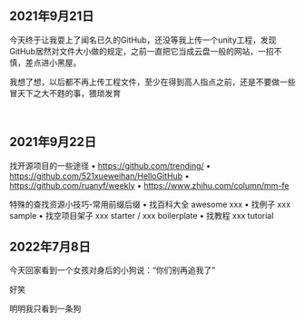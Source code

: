 ## 2021年9月21日

​		今天终于让我耍上了闻名已久的GitHub，还没等我上传一个unity工程，发现GitHub居然对文件大小做的规定，之前一直把它当成云盘一般的网站，一招不慎，差点进小黑屋。

​		我想了想，以后都不再上传工程文件，至少在得到高人指点之前，还是不要做一些冒天下之大不韪的事，猥琐发育

​		

## 2021年9月22日

找开源项目的一些途径
• https://github.com/trending/
• https://github.com/521xueweihan/HelloGitHub
• https://github.com/ruanyf/weekly
• https://www.zhihu.com/column/mm-fe

特殊的查找资源小技巧-常用前缀后缀 
• 找百科大全 awesome xxx
• 找例子 xxx sample
• 找空项目架子 xxx starter / xxx boilerplate 
• 找教程  xxx tutorial

## 2022年7月8日

今天回家看到一个女孩对身后的小狗说：“你们别再追我了”

好笑

明明我只看到一条狗

